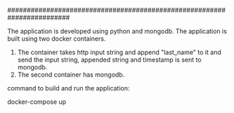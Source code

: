########################################################################

The application is developed using python and mongodb.
The application is built using two docker containers.
1. The container takes http input string and append "last_name" to it and send the input string, appended string and 
timestamp is sent to mongodb.
2. The second container has mongodb.

command to build and run the application:


docker-compose up
